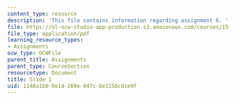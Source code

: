 ```yaml
---
content_type: resource
description: 'This file contains information regarding assignment 6. '
file: https://ol-ocw-studio-app-production.s3.amazonaws.com/courses/15-783j-product-design-and-development-spring-2006/1148a1b00e14269e047cbe1156cdce9f_sample_assignm_6.pdf
file_type: application/pdf
learning_resource_types:
- Assignments
ocw_type: OCWFile
parent_title: Assignments
parent_type: CourseSection
resourcetype: Document
title: Slide 1
uid: 1148a1b0-0e14-269e-047c-be1156cdce9f
---
```

